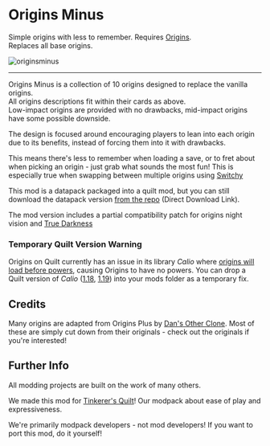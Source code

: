 # Origins Minus

Simple origins with less to remember. Requires [Origins](https://modrinth.com/mod/origins/versions).      
Replaces all base origins.

![originsminus](https://user-images.githubusercontent.com/55819817/192122640-8c7b9630-2ff3-4323-acf2-f6f1e006d7be.png)

---

Origins Minus is a collection of 10 origins designed to replace the vanilla origins.      
All origins descriptions fit within their cards as above.           
Low-impact origins are provided with no drawbacks, mid-impact origins have some possible downside.

The design is focused around encouraging players to lean into each origin due to its benefits, instead of forcing them into it with drawbacks. 

This means there's less to remember when loading a save, or to fret about when picking an origin - just grab what sounds the most fun! This is especially true when swapping between multiple origins using [Switchy](https://modrinth.com/mod/switchy) 

This mod is a datapack packaged into a quilt mod, but you can still download the datapack version [from the repo](https://download-directory.github.io/?url=https://github.com/sisby-folk/origins-minus/tree/main/src/main/resources) (Direct Download Link).

The mod version includes a partial compatibility patch for origins night vision and [True Darkness](https://modrinth.com/mod/true-darkness)

### Temporary Quilt Version Warning

Origins on Quilt currently has an issue in its library *Calio* where [origins will load before powers](https://github.com/apace100/calio/issues/3), causing Origins to have no powers. You can drop a Quilt version of *Calio* ([1.18](https://github.com/sisby-folk/mc-packs/raw/quilt_1.18.2/mods/Calio-1.18.2-1.6.0.jar), [1.19](https://github.com/sisby-folk/mc-packs/raw/quilt_1.19.2/mods/Calio-1.19-1.7.0.jar)) into your mods folder as a temporary fix.

## Credits

Many origins are adapted from Origins Plus by [Dan's Other Clone](https://www.youtube.com/c/DansOtherClone/videos).
Most of these are simply cut down from their originals - check out the originals if you're interested!

## Further Info

All modding projects are built on the work of many others.

We made this mod for [Tinkerer's Quilt](https://modrinth.com/modpack/tinkerers-quilt)! Our modpack about ease of play and expressiveness.

We're primarily modpack developers - not mod developers! If you want to port this mod, do it yourself!
